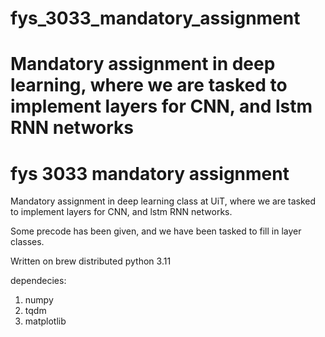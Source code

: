 # fys_3033_mandatory_assignment
Mandatory assignment in deep learning, where we are tasked to implement layers for CNN, and lstm RNN networks 
=======
# fys 3033 mandatory assignment
Mandatory assignment in deep learning class at UiT, where we are tasked to implement layers for CNN, and lstm RNN networks.


Some precode has been given, and we have been tasked to fill in layer classes.


Written on brew distributed python 3.11

dependecies:

1. numpy 
2. tqdm
3. matplotlib

